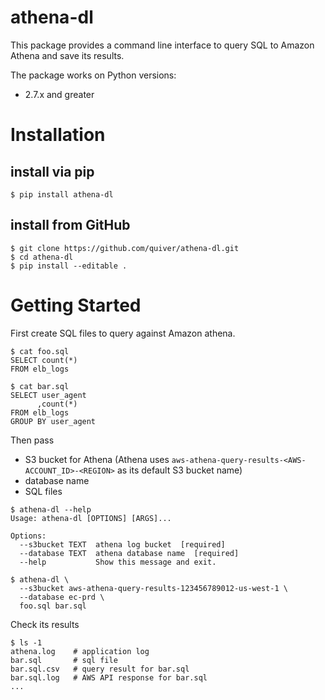# athena-dl

This package provides a command line interface to query SQL to Amazon Athena and save its results.

The package works on Python versions:

- 2.7.x and greater

# Installation

## install via pip
```
$ pip install athena-dl
```
## install from GitHub

```
$ git clone https://github.com/quiver/athena-dl.git
$ cd athena-dl
$ pip install --editable .
```

# Getting Started

First create SQL files to query against Amazon athena.

```
$ cat foo.sql
SELECT count(*)
FROM elb_logs

$ cat bar.sql
SELECT user_agent
      ,count(*)
FROM elb_logs
GROUP BY user_agent
```
Then pass 
- S3 bucket for Athena (Athena uses `aws-athena-query-results-<AWS-ACCOUNT_ID>-<REGION>` as its default S3 bucket name)
- database name
- SQL files
```
$ athena-dl --help
Usage: athena-dl [OPTIONS] [ARGS]...

Options:
  --s3bucket TEXT  athena log bucket  [required]
  --database TEXT  athena database name  [required]
  --help           Show this message and exit.

$ athena-dl \
  --s3bucket aws-athena-query-results-123456789012-us-west-1 \
  --database ec-prd \
  foo.sql bar.sql
```
Check its results
```
$ ls -1
athena.log    # application log
bar.sql       # sql file
bar.sql.csv   # query result for bar.sql
bar.sql.log   # AWS API response for bar.sql
...
```


